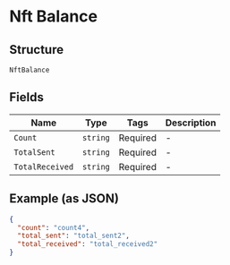# Nft Balance

## Structure

`NftBalance`

## Fields

| Name            | Type     | Tags     | Description |
| --------------- | -------- | -------- | ----------- |
| `Count`         | `string` | Required | -           |
| `TotalSent`     | `string` | Required | -           |
| `TotalReceived` | `string` | Required | -           |

## Example (as JSON)

```json
{
  "count": "count4",
  "total_sent": "total_sent2",
  "total_received": "total_received2"
}
```
